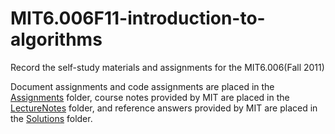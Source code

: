 # MIT6.006F11-introduction-to-algorithms
Record the self-study materials and assignments for the MIT6.006(Fall 2011)

Document assignments and code assignments are placed in the [Assignments](https://github.com/rouge3877/MIT6.006F11-introduction-to-algorithms/tree/main/Assignments) folder, course notes provided by MIT are placed in the [LectureNotes](https://github.com/rouge3877/MIT6.006F11-introduction-to-algorithms/tree/main/LectureNotess) folder, and reference answers provided by MIT are placed in the [Solutions](https://github.com/rouge3877/MIT6.006F11-introduction-to-algorithms/tree/main/Solutions) folder.